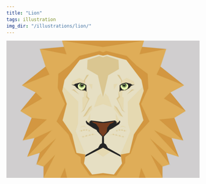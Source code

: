 ```yaml
---
title: "Lion"
tags: illustration
img_dir: "/illustrations/lion/"
---
```





![Lion](/resources/work/illustrations/lion/01.jpg)


